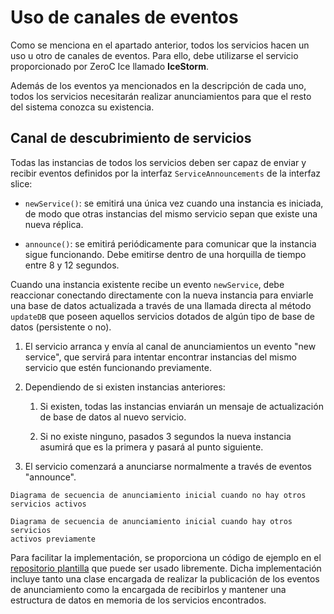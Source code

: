 # Uso de canales de eventos

Como se menciona en el apartado anterior, todos los servicios hacen un uso
u otro de canales de eventos. Para ello, debe utilizarse el servicio
proporcionado por ZeroC Ice llamado **IceStorm**.

Además de los eventos ya mencionados en la descripción de cada uno, todos
los servicios necesitarán realizar anunciamientos para que el resto del
sistema conozca su existencia.

## Canal de descubrimiento de servicios

Todas las instancias de todos los servicios deben ser capaz de enviar y
recibir eventos definidos por la interfaz `ServiceAnnouncements` de la
interfaz slice:

- `newService()`: se emitirá una única vez cuando una instancia es
    iniciada, de modo que otras instancias del mismo servicio sepan que
    existe una nueva réplica.

- `announce()`: se emitirá periódicamente para comunicar que la instancia
    sigue funcionando. Debe emitirse dentro de una horquilla de tiempo
    entre 8 y 12 segundos.

Cuando una instancia existente recibe un evento `newService`, debe
reaccionar conectando directamente con la nueva instancia para enviarle
una base de datos actualizada a través de una llamada directa al método
`updateDB` que poseen aquellos servicios dotados de algún tipo de base
de datos (persistente o no).

1. El servicio arranca y envía al canal de anunciamientos un evento "new
    service", que servirá para intentar encontrar instancias del mismo
    servicio que estén funcionando previamente.

1. Dependiendo de si existen instancias anteriores:
    1. Si existen, todas las instancias enviarán un mensaje de
        actualización de base de datos al nuevo servicio.

    1. Si no existe ninguno, pasados 3 segundos la nueva instancia asumirá
        que es la primera y pasará al punto siguiente.

1. El servicio comenzará a anunciarse normalmente a través de eventos
    "announce".

```{figure} assets/service_start_no_other_services.png
Diagrama de secuencia de anunciamiento inicial cuando no hay otros
servicios activos
```

```{figure} assets/service_start_current_exists.png
Diagrama de secuencia de anunciamiento inicial cuando hay otros servicios
activos previamente
```

Para facilitar la implementación, se proporciona un código de ejemplo en
el [repositorio plantilla][1] que puede ser usado libremente. Dicha
implementación incluye tanto una clase encargada de realizar la
publicación de los eventos de anunciamiento como la encargada de
recibirlos y mantener una estructura de datos en memoria de los servicios
encontrados.

[1]: https://github.com/SSDD-2021-2022/template-ssdd-lab
